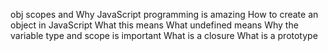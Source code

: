 obj scopes and
Why JavaScript programming is amazing
How to create an object in JavaScript
What this means
What undefined means
Why the variable type and scope is important
What is a closure
What is a prototype